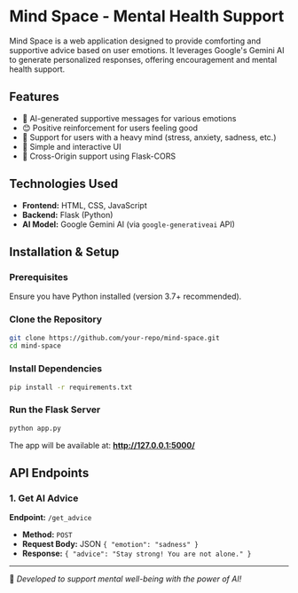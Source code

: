 # Mind Space - Mental Health Support

Mind Space is a web application designed to provide comforting and supportive advice based on user emotions. It leverages Google's Gemini AI to generate personalized responses, offering encouragement and mental health support.

## Features
- 🌟 AI-generated supportive messages for various emotions
- 😊 Positive reinforcement for users feeling good
- 🧠 Support for users with a heavy mind (stress, anxiety, sadness, etc.)
- 🎨 Simple and interactive UI
- 🔗 Cross-Origin support using Flask-CORS

## Technologies Used
- **Frontend:** HTML, CSS, JavaScript
- **Backend:** Flask (Python)
- **AI Model:** Google Gemini AI (via `google-generativeai` API)


## Installation & Setup
### Prerequisites
Ensure you have Python installed (version 3.7+ recommended).

### Clone the Repository
```bash
git clone https://github.com/your-repo/mind-space.git
cd mind-space
```

### Install Dependencies
```bash
pip install -r requirements.txt
```

### Run the Flask Server
```bash
python app.py
```

The app will be available at: **http://127.0.0.1:5000/**

## API Endpoints
### 1. Get AI Advice
**Endpoint:** `/get_advice`
- **Method:** `POST`
- **Request Body:** JSON `{ "emotion": "sadness" }`
- **Response:** `{ "advice": "Stay strong! You are not alone." }`

---
💙 *Developed to support mental well-being with the power of AI!*

